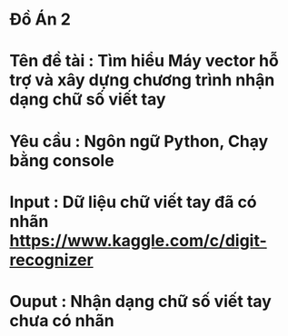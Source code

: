 # Đồ Án 2 

# Tên đề tài : Tìm hiểu Máy vector hỗ trợ và xây dựng chương trình nhận dạng chữ số viết tay
# Yêu cầu : Ngôn ngữ Python, Chạy bằng console	
# Input : Dữ liệu chữ viết tay đã có nhãn https://www.kaggle.com/c/digit-recognizer
# Ouput : Nhận dạng chữ số viết tay chưa có nhãn
